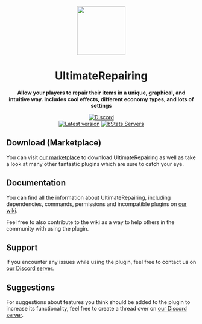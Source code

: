 <!--suppress HtmlDeprecatedAttribute -->
<div align="center">
<img src="docs/Logo.png" width="128px">

# UltimateRepairing
**Allow your players to repair their items in a unique, graphical, and intuitive way. Includes cool effects, different economy types, and lots of settings**


[![Discord][Discord shield]][Discord invite]
<br>
[![Latest version][Latest version shield]][Plugin page]
[![bStats Servers][bStats shield]][bStats page]
</div>


## Download (Marketplace)
You can visit [our marketplace][Plugin page] to download UltimateRepairing as well as take a
look at many other fantastic plugins which are sure to catch your eye.

## Documentation
You can find all the information about UltimateRepairing, including dependencies, commands, permissions and incompatible
plugins on [our wiki][Plugin wiki].

Feel free to also contribute to the wiki as a way to help others in the community with using the plugin.

## Support
If you encounter any issues while using the plugin, feel free to contact us on
[our Discord server][Discord invite].

## Suggestions
For suggestions about features you think should be added to the plugin to increase its functionality, feel free to
create a thread over on [our Discord server][Discord invite].


[Plugin page]: https://songoda.com/product/22
[Plugin wiki]: https://songoda.notion.site/UltimateRepairing-327fe25b0e9e49689a305a6c73e7dcfe
[Discord invite]: https://discord.gg/7TXM8xr2Ng

[Discord shield]: https://img.shields.io/discord/1214289374506917889?color=5865F2&label=Discord&logo=discord&logoColor=5865F2
[Latest version shield]: https://img.shields.io/badge/dynamic/xml?style=flat&color=blue&logo=github&logoColor=white&label=Latest&url=https%3A%2F%2Fraw.githubusercontent.com%2Fcraftaro%2FUltimateRepairing%2Fmaster%2Fpom.xml&query=%2F*%5Blocal-name()%3D'project'%5D%2F*%5Blocal-name()%3D'version'%5D

[bStats page]: https://bstats.org/plugin/bukkit/UltimateRepairing/4815
[bStats shield]: https://img.shields.io/bstats/servers/4815?label=Servers
